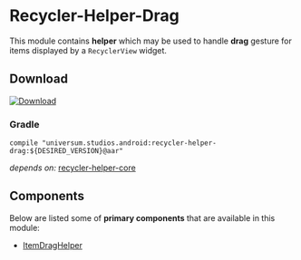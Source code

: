 Recycler-Helper-Drag
===============

This module contains **helper** which may be used to handle **drag** gesture for items displayed by
a `RecyclerView` widget.

## Download ##
[![Download](https://api.bintray.com/packages/universum-studios/android/universum.studios.android%3Arecycler/images/download.svg)](https://bintray.com/universum-studios/android/universum.studios.android%3Arecycler/_latestVersion)

### Gradle ###

    compile "universum.studios.android:recycler-helper-drag:${DESIRED_VERSION}@aar"

_depends on:_
[recycler-helper-core](https://github.com/universum-studios/android_recycler/tree/master/library-helper-core)

## Components ##

Below are listed some of **primary components** that are available in this module:

- [ItemDragHelper](https://github.com/universum-studios/android_recycler/tree/master/library-helper-drag/src/main/java/universum/studios/android/recycler/helper/ItemDragHelper.java)
